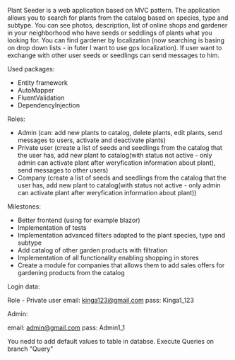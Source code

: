 Plant Seeder is a web application based on MVC pattern. The application allows you to search for plants from the catalog based on species, type and subtype. 
You can see photos, description, list of online shops and gardener in your neighborhood who have seeds or seddlings of plants what you looking for. 
You can find gardener by localization (now searching is basing on drop down lists - in futer I want to use gps localization). If user want to exchange with other user seeds or seedlings can send messages to him.

Used packages:
- Entity framework
- AutoMapper
- FluentValidation
- DependencyInjection
  
Roles:
- Admin (can: add new plants to catalog, delete plants, edit plants, send messages to users, activate and deactivate plants)
- Private user (create a list of seeds and seedlings from the catalog that the user has, add new plant to catalog(with status not active - only admin can activate plant after weryfication information about plant), send messages to other users)
- Company (create a list of seeds and seedlings from the catalog that the user has, add new plant to catalog(with status not active - only admin can activate plant after weryfication information about plant))

Milestones:
- Better frontend (using for example blazor)
- Implementation of tests
- Implementation advanced filters adapted to the plant species, type and subtype
- Add catalog of other garden products with filtration
- Implementation of all functionality enabling shopping in stores
- Create a module for companies that allows them to add sales offers for gardening products from the catalog

Login data:

Role - Private user
email: kinga123@gmail.com
pass: Kinga1_123

Admin: 

email: admin@gmail.com
pass: Admin1_1

You nedd to add default values to table in databse. Execute Queries on branch "Query"





